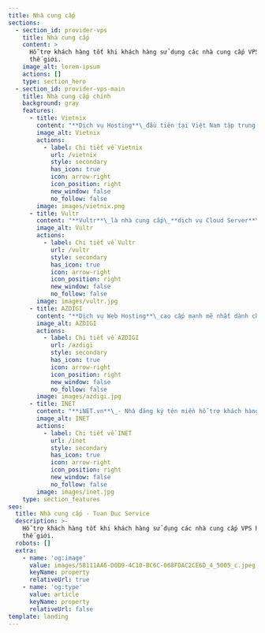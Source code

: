 ```yaml
---
title: Nhà cung cấp
sections:
  - section_id: provider-vps
    title: Nhà cung cấp
    content: >
      Hỗ trợ khách hàng tốt khi khách hàng sử dụng các nhà cung cấp VPS hàng đầu
      thế giới.
    image_alt: lorem-ipsum
    actions: []
    type: section_hero
  - section_id: provider-vps-main
    title: Nhà cung cấp chính
    background: gray
    features:
      - title: Vietnix
        content: "**Dịch vụ Hosting**\_đầu tiên tại Việt Nam tập trung phát triển công nghệ\_**chống tấn công DDoS**\_chuyên nghiệp. Bạn hoàn toàn yên tâm với dịch vụ của\_**Vietnix**.\n"
        image_alt: Vietnix
        actions:
          - label: Chi tiết về Vietnix
            url: /vietnix
            style: secondary
            has_icon: true
            icon: arrow-right
            icon_position: right
            new_window: false
            no_follow: false
        image: images/vietnix.png
      - title: Vultr
        content: "**Vultr**\_là nhà cung cấp\_**dịch vụ Cloud Server**\_nổi tiếng chất lượng với 100% phần cứng SSD, 15 datacenter location trải dài trên khắp thế giới.\n"
        image_alt: Vultr
        actions:
          - label: Chi tiết về Vultr
            url: /vultr
            style: secondary
            has_icon: true
            icon: arrow-right
            icon_position: right
            new_window: false
            no_follow: false
        image: images/vultr.jpg
      - title: AZDIGI
        content: "**Dịch vụ Web Hosting**\_cao cấp mạnh mẽ nhất dành cho\_**doanh nghiệp**\_và website\_**thương mại điện tử**.\n"
        image_alt: AZDIGI
        actions:
          - label: Chi tiết về AZDIGI
            url: /azdigi
            style: secondary
            has_icon: true
            icon: arrow-right
            icon_position: right
            new_window: false
            no_follow: false
        image: images/azdigi.jpg
      - title: INET
        content: "**iNET.vn**\_- Nhà đăng ký tên miền hỗ trợ khách hàng tốt nhất.\_**Chuyên cung cấp**, mua bán\_**Tên Miền**,\_**Hosting**,\_**Cloud VPS**,\_**Email doanh nghiệp**\_và các giải pháp công nghệ thông tin chất lượng cao.\n"
        image_alt: INET
        actions:
          - label: Chi tiết về INET
            url: /inet
            style: secondary
            has_icon: true
            icon: arrow-right
            icon_position: right
            new_window: false
            no_follow: false
        image: images/inet.jpg
    type: section_features
seo:
  title: Nhà cung cấp - Tuan Duc Service
  description: >-
    Hỗ trợ khách hàng tốt khi khách hàng sử dụng các nhà cung cấp VPS hàng đầu
    thế giới.
  robots: []
  extra:
    - name: 'og:image'
      value: images/58111AA6-D0D9-4C10-BC6C-068FDAC2CE6D_4_5005_c.jpeg
      keyName: property
      relativeUrl: true
    - name: 'og:type'
      value: article
      keyName: property
      relativeUrl: false
template: landing
---
```

